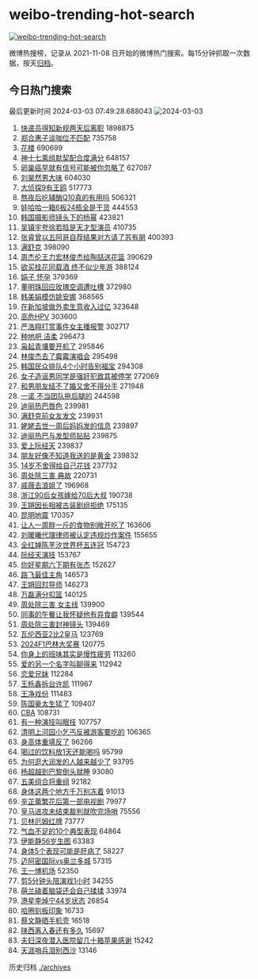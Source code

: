 # weibo-trending-hot-search

[![weibo-trending-hot-search](https://github.com/ameizi/weibo-trending-hot-search/actions/workflows/ci.yml/badge.svg)](https://github.com/ameizi/weibo-trending-hot-search/actions/workflows/ci.yml)

微博热搜榜，记录从 2021-11-08 日开始的微博热门搜索。每15分钟抓取一次数据，按天[归档](./archives)。

## 今日热门搜索

<!-- BEGIN --> 
最后更新时间 2024-03-03 07:49:28.688043 
![2024-03-03](https://imgs-storage.s3.us-east-005.backblazeb2.com/20240303/2024-03-03.png?versionId=4_z8fbbed132d73df8689c40f13_f10117dfcf0f05e2e_d20240302_m234928_c005_v0501018_t0036_u01709423368495) 
1. [快递员得知新规两天后离职](https://s.weibo.com/weibo?q=%23%E5%BF%AB%E9%80%92%E5%91%98%E5%BE%97%E7%9F%A5%E6%96%B0%E8%A7%84%E4%B8%A4%E5%A4%A9%E5%90%8E%E7%A6%BB%E8%81%8C%23&t=31&band_rank=1&Refer=top) 1898875
1. [郑合惠子谈咖位不匹配](https://s.weibo.com/weibo?q=%23%E9%83%91%E5%90%88%E6%83%A0%E5%AD%90%E8%B0%88%E5%92%96%E4%BD%8D%E4%B8%8D%E5%8C%B9%E9%85%8D%23&t=31&band_rank=2&Refer=top) 735758
1. [花楼](https://s.weibo.com/weibo?q=%E8%8A%B1%E6%A5%BC&t=31&band_rank=8&Refer=top) 690699
1. [神十七乘组默契配合度满分](https://s.weibo.com/weibo?q=%23%E7%A5%9E%E5%8D%81%E4%B8%83%E4%B9%98%E7%BB%84%E9%BB%98%E5%A5%91%E9%85%8D%E5%90%88%E5%BA%A6%E6%BB%A1%E5%88%86%23&t=31&band_rank=3&Refer=top) 648157
1. [卵巢癌早就有信号可能被你忽略了](https://s.weibo.com/weibo?q=%23%E5%8D%B5%E5%B7%A2%E7%99%8C%E6%97%A9%E5%B0%B1%E6%9C%89%E4%BF%A1%E5%8F%B7%E5%8F%AF%E8%83%BD%E8%A2%AB%E4%BD%A0%E5%BF%BD%E7%95%A5%E4%BA%86%23&t=31&band_rank=5&Refer=top) 627097
1. [刘昊然男大味](https://s.weibo.com/weibo?q=%E5%88%98%E6%98%8A%E7%84%B6%E7%94%B7%E5%A4%A7%E5%91%B3&t=31&band_rank=4&Refer=top) 604030
1. [大侦探9有王鸥](https://s.weibo.com/weibo?q=%23%E5%A4%A7%E4%BE%A6%E6%8E%A29%E6%9C%89%E7%8E%8B%E9%B8%A5%23&t=31&band_rank=6&Refer=top) 517773
1. [熬夜后吃辅酶Q10真的有用吗](https://s.weibo.com/weibo?q=%23%E7%86%AC%E5%A4%9C%E5%90%8E%E5%90%83%E8%BE%85%E9%85%B6Q10%E7%9C%9F%E7%9A%84%E6%9C%89%E7%94%A8%E5%90%97%23&t=31&band_rank=34&Refer=top) 506321
1. [娃哈哈一箱6板24瓶全是干货](https://s.weibo.com/weibo?q=%23%E5%A8%83%E5%93%88%E5%93%88%E4%B8%80%E7%AE%B16%E6%9D%BF24%E7%93%B6%E5%85%A8%E6%98%AF%E5%B9%B2%E8%B4%A7%23&t=31&band_rank=7&Refer=top) 444553
1. [韩国摄影师镜头下的杨幂](https://s.weibo.com/weibo?q=%23%E9%9F%A9%E5%9B%BD%E6%91%84%E5%BD%B1%E5%B8%88%E9%95%9C%E5%A4%B4%E4%B8%8B%E7%9A%84%E6%9D%A8%E5%B9%82%23&t=31&band_rank=36&Refer=top) 423821
1. [吴镇宇夸徐若晗是天才型演员](https://s.weibo.com/weibo?q=%23%E5%90%B4%E9%95%87%E5%AE%87%E5%A4%B8%E5%BE%90%E8%8B%A5%E6%99%97%E6%98%AF%E5%A4%A9%E6%89%8D%E5%9E%8B%E6%BC%94%E5%91%98%23&t=31&band_rank=9&Refer=top) 410735
1. [张睿曾以五阿哥自荐结果对方请了苏有朋](https://s.weibo.com/weibo?q=%23%E5%BC%A0%E7%9D%BF%E6%9B%BE%E4%BB%A5%E4%BA%94%E9%98%BF%E5%93%A5%E8%87%AA%E8%8D%90%E7%BB%93%E6%9E%9C%E5%AF%B9%E6%96%B9%E8%AF%B7%E4%BA%86%E8%8B%8F%E6%9C%89%E6%9C%8B%23&t=31&band_rank=10&Refer=top) 400393
1. [满舒克](https://s.weibo.com/weibo?q=%E6%BB%A1%E8%88%92%E5%85%8B&t=31&band_rank=11&Refer=top) 398090
1. [周杰伦王力宏林俊杰给陶喆送花篮](https://s.weibo.com/weibo?q=%23%E5%91%A8%E6%9D%B0%E4%BC%A6%E7%8E%8B%E5%8A%9B%E5%AE%8F%E6%9E%97%E4%BF%8A%E6%9D%B0%E7%BB%99%E9%99%B6%E5%96%86%E9%80%81%E8%8A%B1%E7%AF%AE%23&t=31&band_rank=32&Refer=top) 390629
1. [欲买桂花同载酒 终不似少年游](https://s.weibo.com/weibo?q=%E6%AC%B2%E4%B9%B0%E6%A1%82%E8%8A%B1%E5%90%8C%E8%BD%BD%E9%85%92%20%E7%BB%88%E4%B8%8D%E4%BC%BC%E5%B0%91%E5%B9%B4%E6%B8%B8&t=31&band_rank=12&Refer=top) 388124
1. [娟子 怀孕](https://s.weibo.com/weibo?q=%E5%A8%9F%E5%AD%90%20%E6%80%80%E5%AD%95&t=31&band_rank=13&Refer=top) 379369
1. [董明珠回应玫瑰空调遭吐槽](https://s.weibo.com/weibo?q=%23%E8%91%A3%E6%98%8E%E7%8F%A0%E5%9B%9E%E5%BA%94%E7%8E%AB%E7%91%B0%E7%A9%BA%E8%B0%83%E9%81%AD%E5%90%90%E6%A7%BD%23&t=31&band_rank=49&Refer=top) 372980
1. [韩美娟模仿姚安娜](https://s.weibo.com/weibo?q=%23%E9%9F%A9%E7%BE%8E%E5%A8%9F%E6%A8%A1%E4%BB%BF%E5%A7%9A%E5%AE%89%E5%A8%9C%23&t=31&band_rank=14&Refer=top) 368565
1. [在新加坡做外卖生意收入过亿](https://s.weibo.com/weibo?q=%23%E5%9C%A8%E6%96%B0%E5%8A%A0%E5%9D%A1%E5%81%9A%E5%A4%96%E5%8D%96%E7%94%9F%E6%84%8F%E6%94%B6%E5%85%A5%E8%BF%87%E4%BA%BF%23&t=31&band_rank=18&Refer=top) 323648
1. [高危HPV](https://s.weibo.com/weibo?q=%E9%AB%98%E5%8D%B1HPV&t=31&band_rank=15&Refer=top) 303600
1. [严浩翔打赏事件女主播报警](https://s.weibo.com/weibo?q=%23%E4%B8%A5%E6%B5%A9%E7%BF%94%E6%89%93%E8%B5%8F%E4%BA%8B%E4%BB%B6%E5%A5%B3%E4%B8%BB%E6%92%AD%E6%8A%A5%E8%AD%A6%23&t=31&band_rank=24&Refer=top) 302717
1. [种地吧 洁柔](https://s.weibo.com/weibo?q=%E7%A7%8D%E5%9C%B0%E5%90%A7%20%E6%B4%81%E6%9F%94&t=31&band_rank=16&Refer=top) 296473
1. [枭起青壤要开机了](https://s.weibo.com/weibo?q=%23%E6%9E%AD%E8%B5%B7%E9%9D%92%E5%A3%A4%E8%A6%81%E5%BC%80%E6%9C%BA%E4%BA%86%23&t=31&band_rank=31&Refer=top) 295846
1. [林俊杰去了霉霉演唱会](https://s.weibo.com/weibo?q=%23%E6%9E%97%E4%BF%8A%E6%9D%B0%E5%8E%BB%E4%BA%86%E9%9C%89%E9%9C%89%E6%BC%94%E5%94%B1%E4%BC%9A%23&t=31&band_rank=17&Refer=top) 295498
1. [韩国民众排队4个小时告别福宝](https://s.weibo.com/weibo?q=%23%E9%9F%A9%E5%9B%BD%E6%B0%91%E4%BC%97%E6%8E%92%E9%98%9F4%E4%B8%AA%E5%B0%8F%E6%97%B6%E5%91%8A%E5%88%AB%E7%A6%8F%E5%AE%9D%23&t=31&band_rank=30&Refer=top) 294308
1. [女子造谣男同学是强奸犯致其被停学](https://s.weibo.com/weibo?q=%23%E5%A5%B3%E5%AD%90%E9%80%A0%E8%B0%A3%E7%94%B7%E5%90%8C%E5%AD%A6%E6%98%AF%E5%BC%BA%E5%A5%B8%E7%8A%AF%E8%87%B4%E5%85%B6%E8%A2%AB%E5%81%9C%E5%AD%A6%23&t=31&band_rank=20&Refer=top) 272069
1. [和男朋友结不了婚又舍不得分手](https://s.weibo.com/weibo?q=%23%E5%92%8C%E7%94%B7%E6%9C%8B%E5%8F%8B%E7%BB%93%E4%B8%8D%E4%BA%86%E5%A9%9A%E5%8F%88%E8%88%8D%E4%B8%8D%E5%BE%97%E5%88%86%E6%89%8B%23&t=31&band_rank=22&Refer=top) 271948
1. [一诺 不当团队拖后腿的](https://s.weibo.com/weibo?q=%E4%B8%80%E8%AF%BA%20%E4%B8%8D%E5%BD%93%E5%9B%A2%E9%98%9F%E6%8B%96%E5%90%8E%E8%85%BF%E7%9A%84&t=31&band_rank=19&Refer=top) 244598
1. [迪丽热巴唇色](https://s.weibo.com/weibo?q=%23%E8%BF%AA%E4%B8%BD%E7%83%AD%E5%B7%B4%E5%94%87%E8%89%B2%23&t=31&band_rank=21&Refer=top) 239981
1. [满舒克前女友发文](https://s.weibo.com/weibo?q=%23%E6%BB%A1%E8%88%92%E5%85%8B%E5%89%8D%E5%A5%B3%E5%8F%8B%E5%8F%91%E6%96%87%23&t=31&band_rank=23&Refer=top) 239931
1. [姥姥去世一周后妈妈发的信息](https://s.weibo.com/weibo?q=%E5%A7%A5%E5%A7%A5%E5%8E%BB%E4%B8%96%E4%B8%80%E5%91%A8%E5%90%8E%E5%A6%88%E5%A6%88%E5%8F%91%E7%9A%84%E4%BF%A1%E6%81%AF&t=31&band_rank=25&Refer=top) 239897
1. [迪丽热巴与发型师贴贴](https://s.weibo.com/weibo?q=%23%E8%BF%AA%E4%B8%BD%E7%83%AD%E5%B7%B4%E4%B8%8E%E5%8F%91%E5%9E%8B%E5%B8%88%E8%B4%B4%E8%B4%B4%23&t=31&band_rank=26&Refer=top) 239875
1. [爱上阮经天](https://s.weibo.com/weibo?q=%E7%88%B1%E4%B8%8A%E9%98%AE%E7%BB%8F%E5%A4%A9&t=31&band_rank=27&Refer=top) 239837
1. [朋友好像不知道我送的是黄金](https://s.weibo.com/weibo?q=%E6%9C%8B%E5%8F%8B%E5%A5%BD%E5%83%8F%E4%B8%8D%E7%9F%A5%E9%81%93%E6%88%91%E9%80%81%E7%9A%84%E6%98%AF%E9%BB%84%E9%87%91&t=31&band_rank=28&Refer=top) 239832
1. [14岁不舍得给自己花钱](https://s.weibo.com/weibo?q=%2314%E5%B2%81%E4%B8%8D%E8%88%8D%E5%BE%97%E7%BB%99%E8%87%AA%E5%B7%B1%E8%8A%B1%E9%92%B1%23&t=31&band_rank=29&Refer=top) 237732
1. [周处除三害 典故](https://s.weibo.com/weibo?q=%E5%91%A8%E5%A4%84%E9%99%A4%E4%B8%89%E5%AE%B3%20%E5%85%B8%E6%95%85&t=31&band_rank=32&Refer=top) 220731
1. [戚薇去浪姐了](https://s.weibo.com/weibo?q=%23%E6%88%9A%E8%96%87%E5%8E%BB%E6%B5%AA%E5%A7%90%E4%BA%86%23&t=31&band_rank=33&Refer=top) 196968
1. [浙江90后女孩嫁给70后大叔](https://s.weibo.com/weibo?q=%23%E6%B5%99%E6%B1%9F90%E5%90%8E%E5%A5%B3%E5%AD%A9%E5%AB%81%E7%BB%9970%E5%90%8E%E5%A4%A7%E5%8F%94%23&t=31&band_rank=39&Refer=top) 190738
1. [王锵因长相被古装剧组拒绝](https://s.weibo.com/weibo?q=%23%E7%8E%8B%E9%94%B5%E5%9B%A0%E9%95%BF%E7%9B%B8%E8%A2%AB%E5%8F%A4%E8%A3%85%E5%89%A7%E7%BB%84%E6%8B%92%E7%BB%9D%23&t=31&band_rank=47&Refer=top) 175135
1. [昆明地震](https://s.weibo.com/weibo?q=%E6%98%86%E6%98%8E%E5%9C%B0%E9%9C%87&t=31&band_rank=44&Refer=top) 170357
1. [让人一周胖一斤的食物别敞开吃了](https://s.weibo.com/weibo?q=%23%E8%AE%A9%E4%BA%BA%E4%B8%80%E5%91%A8%E8%83%96%E4%B8%80%E6%96%A4%E7%9A%84%E9%A3%9F%E7%89%A9%E5%88%AB%E6%95%9E%E5%BC%80%E5%90%83%E4%BA%86%23&t=31&band_rank=35&Refer=top) 163606
1. [刘暖曦代理律师被认定违规炒作案件](https://s.weibo.com/weibo?q=%23%E5%88%98%E6%9A%96%E6%9B%A6%E4%BB%A3%E7%90%86%E5%BE%8B%E5%B8%88%E8%A2%AB%E8%AE%A4%E5%AE%9A%E8%BF%9D%E8%A7%84%E7%82%92%E4%BD%9C%E6%A1%88%E4%BB%B6%23&t=31&band_rank=34&Refer=top) 155655
1. [全红婵陈芋汐世界杯五连冠](https://s.weibo.com/weibo?q=%23%E5%85%A8%E7%BA%A2%E5%A9%B5%E9%99%88%E8%8A%8B%E6%B1%90%E4%B8%96%E7%95%8C%E6%9D%AF%E4%BA%94%E8%BF%9E%E5%86%A0%23&t=31&band_rank=35&Refer=top) 154723
1. [阮经天演技](https://s.weibo.com/weibo?q=%E9%98%AE%E7%BB%8F%E5%A4%A9%E6%BC%94%E6%8A%80&t=31&band_rank=36&Refer=top) 153767
1. [你好星期六下期有张杰](https://s.weibo.com/weibo?q=%23%E4%BD%A0%E5%A5%BD%E6%98%9F%E6%9C%9F%E5%85%AD%E4%B8%8B%E6%9C%9F%E6%9C%89%E5%BC%A0%E6%9D%B0%23&t=31&band_rank=37&Refer=top) 152627
1. [路飞最佳主角](https://s.weibo.com/weibo?q=%E8%B7%AF%E9%A3%9E%E6%9C%80%E4%BD%B3%E4%B8%BB%E8%A7%92&t=31&band_rank=38&Refer=top) 146573
1. [王锵回怼导师](https://s.weibo.com/weibo?q=%E7%8E%8B%E9%94%B5%E5%9B%9E%E6%80%BC%E5%AF%BC%E5%B8%88&t=31&band_rank=14&Refer=top) 146273
1. [万磊满分扣篮](https://s.weibo.com/weibo?q=%23%E4%B8%87%E7%A3%8A%E6%BB%A1%E5%88%86%E6%89%A3%E7%AF%AE%23&t=31&band_rank=40&Refer=top) 140125
1. [周处除三害 女主线](https://s.weibo.com/weibo?q=%E5%91%A8%E5%A4%84%E9%99%A4%E4%B8%89%E5%AE%B3%20%E5%A5%B3%E4%B8%BB%E7%BA%BF&t=31&band_rank=41&Refer=top) 139900
1. [同事的午餐让我怀疑他有异食癖](https://s.weibo.com/weibo?q=%23%E5%90%8C%E4%BA%8B%E7%9A%84%E5%8D%88%E9%A4%90%E8%AE%A9%E6%88%91%E6%80%80%E7%96%91%E4%BB%96%E6%9C%89%E5%BC%82%E9%A3%9F%E7%99%96%23&t=31&band_rank=42&Refer=top) 139544
1. [周处除三害封神镜头](https://s.weibo.com/weibo?q=%E5%91%A8%E5%A4%84%E9%99%A4%E4%B8%89%E5%AE%B3%E5%B0%81%E7%A5%9E%E9%95%9C%E5%A4%B4&t=31&band_rank=43&Refer=top) 139469
1. [瓦伦西亚2比2皇马](https://s.weibo.com/weibo?q=%23%E7%93%A6%E4%BC%A6%E8%A5%BF%E4%BA%9A2%E6%AF%942%E7%9A%87%E9%A9%AC%23&t=31&band_rank=14&Refer=top) 123769
1. [2024F1巴林大奖赛](https://s.weibo.com/weibo?q=%232024F1%E5%B7%B4%E6%9E%97%E5%A4%A7%E5%A5%96%E8%B5%9B%23&t=31&band_rank=40&Refer=top) 120775
1. [你身上的班味其实是慢性疲劳](https://s.weibo.com/weibo?q=%23%E4%BD%A0%E8%BA%AB%E4%B8%8A%E7%9A%84%E7%8F%AD%E5%91%B3%E5%85%B6%E5%AE%9E%E6%98%AF%E6%85%A2%E6%80%A7%E7%96%B2%E5%8A%B3%23&t=31&band_rank=45&Refer=top) 113260
1. [爱的另一个名字叫聊得来](https://s.weibo.com/weibo?q=%E7%88%B1%E7%9A%84%E5%8F%A6%E4%B8%80%E4%B8%AA%E5%90%8D%E5%AD%97%E5%8F%AB%E8%81%8A%E5%BE%97%E6%9D%A5&t=31&band_rank=46&Refer=top) 112942
1. [恋爱兄妹](https://s.weibo.com/weibo?q=%E6%81%8B%E7%88%B1%E5%85%84%E5%A6%B9&t=31&band_rank=47&Refer=top) 112284
1. [王栎鑫拆台许凯](https://s.weibo.com/weibo?q=%23%E7%8E%8B%E6%A0%8E%E9%91%AB%E6%8B%86%E5%8F%B0%E8%AE%B8%E5%87%AF%23&t=31&band_rank=41&Refer=top) 111967
1. [王净戏份](https://s.weibo.com/weibo?q=%E7%8E%8B%E5%87%80%E6%88%8F%E4%BB%BD&t=31&band_rank=48&Refer=top) 111483
1. [陈国豪太生猛了](https://s.weibo.com/weibo?q=%23%E9%99%88%E5%9B%BD%E8%B1%AA%E5%A4%AA%E7%94%9F%E7%8C%9B%E4%BA%86%23&t=31&band_rank=49&Refer=top) 109407
1. [CBA](https://s.weibo.com/weibo?q=CBA&t=31&band_rank=50&Refer=top) 108731
1. [有一种演技叫眼技](https://s.weibo.com/weibo?q=%E6%9C%89%E4%B8%80%E7%A7%8D%E6%BC%94%E6%8A%80%E5%8F%AB%E7%9C%BC%E6%8A%80&t=31&band_rank=47&Refer=top) 107757
1. [清明上河园小乞丐反被游客要吃的](https://s.weibo.com/weibo?q=%23%E6%B8%85%E6%98%8E%E4%B8%8A%E6%B2%B3%E5%9B%AD%E5%B0%8F%E4%B9%9E%E4%B8%90%E5%8F%8D%E8%A2%AB%E6%B8%B8%E5%AE%A2%E8%A6%81%E5%90%83%E7%9A%84%23&t=31&band_rank=48&Refer=top) 106365
1. [身高体重填反了](https://s.weibo.com/weibo?q=%E8%BA%AB%E9%AB%98%E4%BD%93%E9%87%8D%E5%A1%AB%E5%8F%8D%E4%BA%86&t=31&band_rank=28&Refer=top) 96266
1. [喝过的饮料放1天还能喝吗](https://s.weibo.com/weibo?q=%23%E5%96%9D%E8%BF%87%E7%9A%84%E9%A5%AE%E6%96%99%E6%94%BE1%E5%A4%A9%E8%BF%98%E8%83%BD%E5%96%9D%E5%90%97%23&t=31&band_rank=32&Refer=top) 95799
1. [为何逛大润发的人越来越少了](https://s.weibo.com/weibo?q=%23%E4%B8%BA%E4%BD%95%E9%80%9B%E5%A4%A7%E6%B6%A6%E5%8F%91%E7%9A%84%E4%BA%BA%E8%B6%8A%E6%9D%A5%E8%B6%8A%E5%B0%91%E4%BA%86%23&t=31&band_rank=41&Refer=top) 93795
1. [杨超越到巴黎倒头就睡](https://s.weibo.com/weibo?q=%23%E6%9D%A8%E8%B6%85%E8%B6%8A%E5%88%B0%E5%B7%B4%E9%BB%8E%E5%80%92%E5%A4%B4%E5%B0%B1%E7%9D%A1%23&t=31&band_rank=20&Refer=top) 93080
1. [五美组合将重组](https://s.weibo.com/weibo?q=%23%E4%BA%94%E7%BE%8E%E7%BB%84%E5%90%88%E5%B0%86%E9%87%8D%E7%BB%84%23&t=31&band_rank=26&Refer=top) 92182
1. [身体这两个地方千万别冻着](https://s.weibo.com/weibo?q=%23%E8%BA%AB%E4%BD%93%E8%BF%99%E4%B8%A4%E4%B8%AA%E5%9C%B0%E6%96%B9%E5%8D%83%E4%B8%87%E5%88%AB%E5%86%BB%E7%9D%80%23&t=31&band_rank=30&Refer=top) 91013
1. [辛芷蕾繁花后第一部电视剧](https://s.weibo.com/weibo?q=%23%E8%BE%9B%E8%8A%B7%E8%95%BE%E7%B9%81%E8%8A%B1%E5%90%8E%E7%AC%AC%E4%B8%80%E9%83%A8%E7%94%B5%E8%A7%86%E5%89%A7%23&t=31&band_rank=47&Refer=top) 79977
1. [皇马进攻未结束裁判就吹完场哨](https://s.weibo.com/weibo?q=%23%E7%9A%87%E9%A9%AC%E8%BF%9B%E6%94%BB%E6%9C%AA%E7%BB%93%E6%9D%9F%E8%A3%81%E5%88%A4%E5%B0%B1%E5%90%B9%E5%AE%8C%E5%9C%BA%E5%93%A8%23&t=31&band_rank=37&Refer=top) 75556
1. [贝林厄姆红牌](https://s.weibo.com/weibo?q=%23%E8%B4%9D%E6%9E%97%E5%8E%84%E5%A7%86%E7%BA%A2%E7%89%8C%23&t=31&band_rank=47&Refer=top) 73777
1. [气血不足的10个典型表现](https://s.weibo.com/weibo?q=%23%E6%B0%94%E8%A1%80%E4%B8%8D%E8%B6%B3%E7%9A%8410%E4%B8%AA%E5%85%B8%E5%9E%8B%E8%A1%A8%E7%8E%B0%23&t=31&band_rank=43&Refer=top) 64864
1. [伊能静56岁生图](https://s.weibo.com/weibo?q=%E4%BC%8A%E8%83%BD%E9%9D%9956%E5%B2%81%E7%94%9F%E5%9B%BE&t=31&band_rank=48&Refer=top) 63383
1. [身体5个表现可能是肝病了](https://s.weibo.com/weibo?q=%23%E8%BA%AB%E4%BD%935%E4%B8%AA%E8%A1%A8%E7%8E%B0%E5%8F%AF%E8%83%BD%E6%98%AF%E8%82%9D%E7%97%85%E4%BA%86%23&t=31&band_rank=39&Refer=top) 58227
1. [迈阿密国际vs奥兰多城](https://s.weibo.com/weibo?q=%23%E8%BF%88%E9%98%BF%E5%AF%86%E5%9B%BD%E9%99%85vs%E5%A5%A5%E5%85%B0%E5%A4%9A%E5%9F%8E%23&t=31&band_rank=46&Refer=top) 57315
1. [王一博机场](https://s.weibo.com/weibo?q=%E7%8E%8B%E4%B8%80%E5%8D%9A%E6%9C%BA%E5%9C%BA&t=31&band_rank=49&Refer=top) 52350
1. [剪5分钟头陪演戏1小时](https://s.weibo.com/weibo?q=%23%E5%89%AA5%E5%88%86%E9%92%9F%E5%A4%B4%E9%99%AA%E6%BC%94%E6%88%8F1%E5%B0%8F%E6%97%B6%23&t=31&band_rank=50&Refer=top) 34255
1. [萌兰磕着脑袋还会自己揉揉](https://s.weibo.com/weibo?q=%23%E8%90%8C%E5%85%B0%E7%A3%95%E7%9D%80%E8%84%91%E8%A2%8B%E8%BF%98%E4%BC%9A%E8%87%AA%E5%B7%B1%E6%8F%89%E6%8F%89%23&t=31&band_rank=50&Refer=top) 33974
1. [港星李焯宁44岁状态](https://s.weibo.com/weibo?q=%23%E6%B8%AF%E6%98%9F%E6%9D%8E%E7%84%AF%E5%AE%8144%E5%B2%81%E7%8A%B6%E6%80%81%23&t=31&band_rank=31&Refer=top) 26854
1. [哈圈刻板印象](https://s.weibo.com/weibo?q=%23%E5%93%88%E5%9C%88%E5%88%BB%E6%9D%BF%E5%8D%B0%E8%B1%A1%23&t=31&band_rank=44&Refer=top) 16733
1. [蔡文静晒手机壳](https://s.weibo.com/weibo?q=%23%E8%94%A1%E6%96%87%E9%9D%99%E6%99%92%E6%89%8B%E6%9C%BA%E5%A3%B3%23&t=31&band_rank=42&Refer=top) 16518
1. [陕西离入春还有多久](https://s.weibo.com/weibo?q=%23%E9%99%95%E8%A5%BF%E7%A6%BB%E5%85%A5%E6%98%A5%E8%BF%98%E6%9C%89%E5%A4%9A%E4%B9%85%23&t=31&band_rank=50&Refer=top) 15697
1. [夫妇深夜潜入医院留几十箱苹果感谢](https://s.weibo.com/weibo?q=%23%E5%A4%AB%E5%A6%87%E6%B7%B1%E5%A4%9C%E6%BD%9C%E5%85%A5%E5%8C%BB%E9%99%A2%E7%95%99%E5%87%A0%E5%8D%81%E7%AE%B1%E8%8B%B9%E6%9E%9C%E6%84%9F%E8%B0%A2%23&t=31&band_rank=50&Refer=top) 15242
1. [天涯哨兵泪别西沙](https://s.weibo.com/weibo?q=%23%E5%A4%A9%E6%B6%AF%E5%93%A8%E5%85%B5%E6%B3%AA%E5%88%AB%E8%A5%BF%E6%B2%99%23&t=31&band_rank=49&Refer=top) 13146
<!-- END -->

历史归档 [./archives](./archives)

